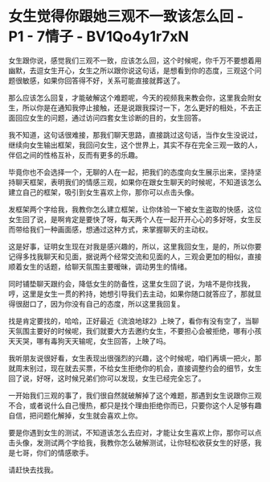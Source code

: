 # 女生觉得你跟她三观不一致该怎么回 - P1 - 7情子 - BV1Qo4y1r7xN

女生跟你说，感觉我们三观不一致，应该怎么回，这个时候呢，你千万不要想着用幽默，去逗女生开心，女生之所以跟你说这句话，是想看到你的态度，三观这个问题很敏感，如果你回答得不好，关系可能直接就葬送了。

那么应该怎么回复，才能破解这个难题呢，今天的视频我来教会你，这里我会附女生，所以你是在通知我停止接触，还是说跟我探讨一下，怎么更好的相处，不去正面回应女生的问题，通过访问四套女生诊断的目的，女生回答。

我不知道，这句话很难接，那我们聊天思路，直接跳过这句话，当作女生没说过，继续向女生输出框架，我回问女生，这个世界上，其实不存在完全三观一致的人，伴侣之间的性格互补，反而有更多的乐趣。

毕竟你也不会选择一个，无聊的人在一起，把我们的态度向女生展示出来，坚持坚持聊天框架，表明我们的情感三观，如果你在跟女生聊天的时候呢，不知道该怎么建立自己的框架，吸引到女生喜欢上你，那你可以点击头像。

发框架两个字给我，我教你怎么建立框架，让你体验一下被女生盗取的快感，这位女生回了说，是啊肯定是要快了呀，每天两个人在一起开开心心的多好呀，女生反而带给我们一种画面感，想通过这种方式，来掌握聊天的主动权。

这是好事，证明女生现在对我是感兴趣的，所以，这里我回女生，是的，所以你要记得多找我聊天和见面，据说两个经常交流和见面的人，三观会更加的相似，直接顺着女生的话题，给聊天氛围主要暧昧，调动男生的情绪。

同时铺垫聊天跟约会，降低女生的防备性，这里女生回了说，为啥不是你找我，哼，这里是女生一贯的矜持，她想引导我们去主动，如果你随口就答应了，那就显得很甜口了，因为你没有自己的态度，所以这里我回复。

找是肯定要找的，哈哈，正好最近《流浪地球2》上映了，看你有没有空了，当聊天氛围主要好的时候呢，我们就要大方去邀约女生，不要担心会被拒绝，哪有小孩天天哭，哪有毒狗天天输呢，女生回答，上映了吗。

我听朋友说很好看，女生表现出很强烈的兴趣，这个时候呢，咱们再填一把火，那就周末别过，现在就去买票，不给女生拒绝你的机会，直接调整约会的细节，女生回了说，好呀，这时候兄弟们你可以发现，女生已经完全忘了。

一开始我们三观的事了，我们很自然就破解掉了这个难题，那遇到女生说跟你三观不合，或者说什么自己慢热，都只是找个理由拒绝你而已，只要你这个人足够有趣自信，把问题化解掉，女生就会喜欢上你。

要是你遇到女生的测试，不知道该怎么去应对，才能让女生喜欢上你，那你可以点击头像，发测试两个字给我，我教你怎么破解测试，让你轻松收获女生的好感，我是七哥，你们的情感歌手。

请赶快去找我。